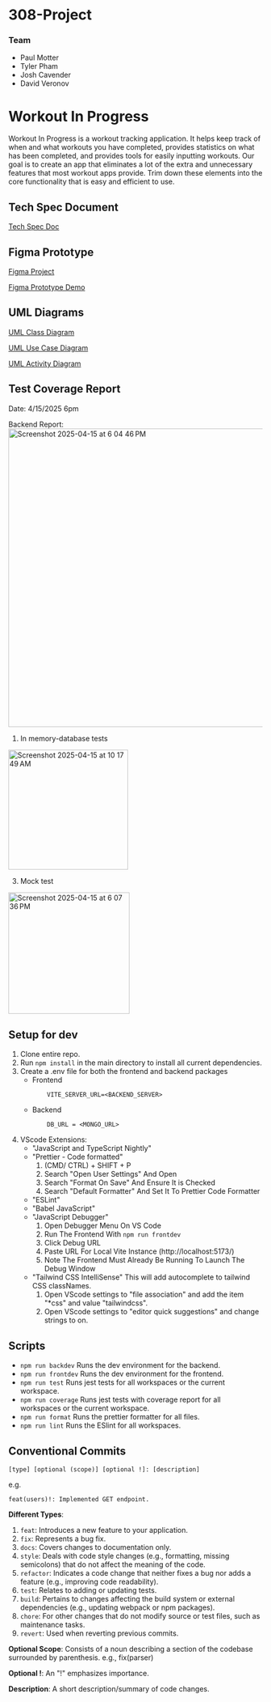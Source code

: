 # 308-Project
### Team
- Paul Motter
- Tyler Pham
- Josh Cavender
- David Veronov
 
# Workout In Progress
Workout In Progress is a workout tracking application. It helps keep track of when and what workouts you have completed, provides statistics on what has been completed, and provides tools for easily inputting workouts. Our goal is to create an app that eliminates a lot of the extra and unnecessary features that most workout apps provide. Trim down these elements into the core functionality that is easy and efficient to use.

## Tech Spec Document
[Tech Spec Doc](https://docs.google.com/document/d/1pv5Od8G1ek-ETLHgJwQMxAxre_nD8fRDjutjLOnxXK0/edit?usp=sharing)

## Figma Prototype
[Figma Project](https://www.figma.com/design/40heWTG7s883OhvNfuJlLm/pmotter's-team-library?node-id=0-1&t=s2ZUUt3js5H2pfjs-1)

[Figma Prototype Demo](https://www.figma.com/proto/40heWTG7s883OhvNfuJlLm/pmotter's-team-library?node-id=3317-2&p=f&t=qPZslnocKgtIEETe-1&scaling=scale-down&content-scaling=fixed&page-id=0%3A1&starting-point-node-id=3317%3A2)

## UML Diagrams
[UML Class Diagram](https://drive.google.com/file/d/1ltDPBsD1gQQ0TONN-j8DJo3RjuxZuwwO/view?usp=sharing)

[UML Use Case Diagram](https://drive.google.com/file/d/13Lz_-dlQdHMw1UA3KrU9TH2LY3W08dgx/view?usp=sharing)

[UML Activity Diagram](https://drive.google.com/file/d/1RCC0hqDVSrnWCDgpppQ3kv7xycMe5lVk/view?usp=sharing)

## Test Coverage Report
Date: 4/15/2025 6pm 

Backend Report: <br />
<img width="590" alt="Screenshot 2025-04-15 at 6 04 46 PM" src="https://github.com/user-attachments/assets/d2c4c64d-f1be-4e8c-a5c0-a70593338b08" />

1. In memory-database tests <br />
<img width="237" alt="Screenshot 2025-04-15 at 10 17 49 AM" src="https://github.com/user-attachments/assets/a8102b44-051b-403d-bf70-9b6e118166dc" />

3. Mock test <br />
<img width="240" alt="Screenshot 2025-04-15 at 6 07 36 PM" src="https://github.com/user-attachments/assets/e6578ddd-4b49-461c-8230-762f3b4afcaf" />




## Setup for dev
1. Clone entire repo.
2. Run ```npm install``` in the main directory to install all current dependencies.
3. Create a .env file for both the frontend and backend packages
    - Frontend
      ```
          VITE_SERVER_URL=<BACKEND_SERVER>
      ```
    - Backend
      ```
          DB_URL = <MONGO_URL>
      ```
4. VScode Extensions:
    - "JavaScript and TypeScript Nightly"
    - "Prettier - Code formatted"
        1. (CMD/ CTRL) + SHIFT + P
        2. Search "Open User Settings" And Open
        3. Search "Format On Save" And Ensure It is Checked
        4. Search "Default Formatter" And Set It To Prettier Code Formatter
    - "ESLint"
    - "Babel JavaScript"
    - "JavaScript Debugger"
        1. Open Debugger Menu On VS Code
        2. Run The Frontend With ```npm run frontdev```
        3. Click Debug URL
        4. Paste URL For Local Vite Instance (http://localhost:5173/)
        5. Note The Frontend Must Already Be Running To Launch The Debug Window
    - "Tailwind CSS IntelliSense" This will add autocomplete to tailwind CSS classNames.
       1. Open VScode settings to "file association" and add the item "*css" and value "tailwindcss". 
       2. Open VScode settings to "editor quick suggestions" and change strings to on.

## Scripts
- ```npm run backdev``` Runs the dev environment for the backend.
- ```npm run frontdev``` Runs the dev environment for the frontend.
- ```npm run test``` Runs jest tests for all workspaces or the current workspace.
- ```npm run coverage``` Runs jest tests with coverage report for all workspaces or the current workspace.
- ```npm run format``` Runs the prettier formatter for all files.
- ```npm run lint``` Runs the ESlint for all workspaces.

## Conventional Commits
```
[type] [optional (scope)] [optional !]: [description]
```
e.g.
```
feat(users)!: Implemented GET endpoint.
```
**Different Types**:
 
1. ```feat```: Introduces a new feature to your application.
2. ```fix```: Represents a bug fix.
3. ```docs```: Covers changes to documentation only.
4. ```style```: Deals with code style changes (e.g., formatting, missing semicolons) that do not affect the meaning of the code.
5. ```refactor```: Indicates a code change that neither fixes a bug nor adds a feature (e.g., improving code readability).
6. ```test```: Relates to adding or updating tests.
7. ```build```: Pertains to changes affecting the build system or external dependencies (e.g., updating webpack or npm packages).
8. ```chore```: For other changes that do not modify source or test files, such as maintenance tasks.
9. ```revert```: Used when reverting previous commits.

**Optional Scope**: Consists of a noun describing a section of the codebase surrounded by parenthesis. e.g., fix(parser)

**Optional !**: An "!" emphasizes importance.

**Description**: A short description/summary of code changes.
